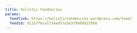 ```yaml
---
title: holistic tendencies
params:
  feedlink: https://holistictendencies.wordpress.com/feed/
  feedid: d1157fbca1714ad57a3e3f9889823560
---
```

